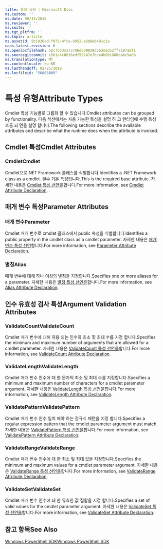 ```yaml
---
title: 특성 유형 | Microsoft Docs
ms.custom: ''
ms.date: 09/13/2016
ms.reviewer: ''
ms.suite: ''
ms.tgt_pltfrm: ''
ms.topic: article
ms.assetid: 9b1026ad-f072-4fca-8052-a2d8eb491c2a
caps.latest.revision: 6
ms.openlocfilehash: 52c75b3ca73706da39029d5b3ead52ff7197a5f1
ms.sourcegitcommit: c581c4c8036edf55147e7bce4b00c860da6c5a8b
ms.translationtype: MT
ms.contentlocale: ko-KR
ms.lasthandoff: 02/25/2019
ms.locfileid: "56863809"
---
```

# <a name="attribute-types"></a><span data-ttu-id="f4acf-102">특성 유형</span><span class="sxs-lookup"><span data-stu-id="f4acf-102">Attribute Types</span></span>

<span data-ttu-id="f4acf-103">Cmdlet 특성 기능별로 그룹화 할 수 있습니다.</span><span class="sxs-lookup"><span data-stu-id="f4acf-103">Cmdlet attributes can be grouped by functionality.</span></span>
<span data-ttu-id="f4acf-104">다음 섹션에서는 사용 가능한 특성을 설명 하 고 런타임에 수행 특성 호출 되 면을 설명 합니다.</span><span class="sxs-lookup"><span data-stu-id="f4acf-104">The following sections describe the available attributes and describe what the runtime does when the attribute is invoked.</span></span>

## <a name="cmdlet-attributes"></a><span data-ttu-id="f4acf-105">Cmdlet 특성</span><span class="sxs-lookup"><span data-stu-id="f4acf-105">Cmdlet Attributes</span></span>

### <a name="cmdlet"></a><span data-ttu-id="f4acf-106">Cmdlet</span><span class="sxs-lookup"><span data-stu-id="f4acf-106">Cmdlet</span></span>

<span data-ttu-id="f4acf-107">Cmdlet으로.NET Framework 클래스를 식별합니다.</span><span class="sxs-lookup"><span data-stu-id="f4acf-107">Identifies a .NET Framework class as a cmdlet.</span></span>
<span data-ttu-id="f4acf-108">필수 기본 특성입니다.</span><span class="sxs-lookup"><span data-stu-id="f4acf-108">This is the required base attribute.</span></span>
<span data-ttu-id="f4acf-109">자세한 내용은 [Cmdlet 특성 선언을](./cmdlet-attribute-declaration.md)합니다.</span><span class="sxs-lookup"><span data-stu-id="f4acf-109">For more information, see [Cmdlet Attribute Declaration](./cmdlet-attribute-declaration.md).</span></span>

## <a name="parameter-attributes"></a><span data-ttu-id="f4acf-110">매개 변수 특성</span><span class="sxs-lookup"><span data-stu-id="f4acf-110">Parameter Attributes</span></span>

### <a name="parameter"></a><span data-ttu-id="f4acf-111">매개 변수</span><span class="sxs-lookup"><span data-stu-id="f4acf-111">Parameter</span></span>

<span data-ttu-id="f4acf-112">Cmdlet 매개 변수로 cmdlet 클래스에서 public 속성을 식별합니다.</span><span class="sxs-lookup"><span data-stu-id="f4acf-112">Identifies a public property in the cmdlet class as a cmdlet parameter.</span></span>
<span data-ttu-id="f4acf-113">자세한 내용은 [매개 변수 특성 선언](./parameter-attribute-declaration.md)합니다.</span><span class="sxs-lookup"><span data-stu-id="f4acf-113">For more information, see [Parameter Attribute Declaration](./parameter-attribute-declaration.md).</span></span>

### <a name="alias"></a><span data-ttu-id="f4acf-114">별칭</span><span class="sxs-lookup"><span data-stu-id="f4acf-114">Alias</span></span>

<span data-ttu-id="f4acf-115">매개 변수에 대해 하나 이상의 별칭을 지정합니다.</span><span class="sxs-lookup"><span data-stu-id="f4acf-115">Specifies one or more aliases for a parameter.</span></span>
<span data-ttu-id="f4acf-116">자세한 내용은 [별칭 특성 선언은](./alias-attribute-declaration.md)합니다.</span><span class="sxs-lookup"><span data-stu-id="f4acf-116">For more information, see [Alias Attribute Declaration](./alias-attribute-declaration.md).</span></span>

## <a name="argument-validation-attributes"></a><span data-ttu-id="f4acf-117">인수 유효성 검사 특성</span><span class="sxs-lookup"><span data-stu-id="f4acf-117">Argument Validation Attributes</span></span>

### <a name="validatecount"></a><span data-ttu-id="f4acf-118">ValidateCount</span><span class="sxs-lookup"><span data-stu-id="f4acf-118">ValidateCount</span></span>

<span data-ttu-id="f4acf-119">Cmdlet 매개 변수에 대해 허용 되는 인수의 최소 및 최대 수를 지정 합니다.</span><span class="sxs-lookup"><span data-stu-id="f4acf-119">Specifies the minimum and maximum number of arguments that are allowed for a cmdlet parameter.</span></span>
<span data-ttu-id="f4acf-120">자세한 내용은 [ValidateCount 특성 선언을](./validatecount-attribute-declaration.md)합니다.</span><span class="sxs-lookup"><span data-stu-id="f4acf-120">For more information, see [ValidateCount Attribute Declaration](./validatecount-attribute-declaration.md).</span></span>

### <a name="validatelength"></a><span data-ttu-id="f4acf-121">ValidateLength</span><span class="sxs-lookup"><span data-stu-id="f4acf-121">ValidateLength</span></span>

<span data-ttu-id="f4acf-122">Cmdlet 매개 변수 인수에 대 한 문자의 최소 및 최대 수를 지정합니다.</span><span class="sxs-lookup"><span data-stu-id="f4acf-122">Specifies a minimum and maximum number of characters for a cmdlet parameter argument.</span></span>
<span data-ttu-id="f4acf-123">자세한 내용은 [ValidateLength 특성 선언을](./validatelength-attribute-declaration.md)합니다.</span><span class="sxs-lookup"><span data-stu-id="f4acf-123">For more information, see [ValidateLength Attribute Declaration](./validatelength-attribute-declaration.md).</span></span>

### <a name="validatepattern"></a><span data-ttu-id="f4acf-124">ValidatePattern</span><span class="sxs-lookup"><span data-stu-id="f4acf-124">ValidatePattern</span></span>

<span data-ttu-id="f4acf-125">Cmdlet 매개 변수 인수 일치 해야 하는 정규식 패턴을 지정 합니다.</span><span class="sxs-lookup"><span data-stu-id="f4acf-125">Specifies a regular expression pattern that the cmdlet parameter argument must match.</span></span>
<span data-ttu-id="f4acf-126">자세한 내용은 [ValidatePattern 특성 선언을](./validatepattern-attribute-declaration.md)합니다.</span><span class="sxs-lookup"><span data-stu-id="f4acf-126">For more information, see [ValidatePattern Attribute Declaration](./validatepattern-attribute-declaration.md).</span></span>

### <a name="validaterange"></a><span data-ttu-id="f4acf-127">ValidateRange</span><span class="sxs-lookup"><span data-stu-id="f4acf-127">ValidateRange</span></span>

<span data-ttu-id="f4acf-128">Cmdlet 매개 변수 인수에 대 한 최소 및 최대 값을 지정합니다.</span><span class="sxs-lookup"><span data-stu-id="f4acf-128">Specifies the minimum and maximum values for a cmdlet parameter argument.</span></span>
<span data-ttu-id="f4acf-129">자세한 내용은 [ValidateRange 특성 선언을](./validaterange-attribute-declaration.md)합니다.</span><span class="sxs-lookup"><span data-stu-id="f4acf-129">For more information, see [ValidateRange Attribute Declaration](./validaterange-attribute-declaration.md).</span></span>

### <a name="validateset"></a><span data-ttu-id="f4acf-130">ValidateSet</span><span class="sxs-lookup"><span data-stu-id="f4acf-130">ValidateSet</span></span>

<span data-ttu-id="f4acf-131">Cmdlet 매개 변수 인수에 대 한 유효한 값 집합을 지정 합니다.</span><span class="sxs-lookup"><span data-stu-id="f4acf-131">Specifies a set of valid values for the cmdlet parameter argument.</span></span>
<span data-ttu-id="f4acf-132">자세한 내용은 [ValidateSet 특성 선언을](./validateset-attribute-declaration.md)합니다.</span><span class="sxs-lookup"><span data-stu-id="f4acf-132">For more information, see [ValidateSet Attribute Declaration](./validateset-attribute-declaration.md).</span></span>

## <a name="see-also"></a><span data-ttu-id="f4acf-133">참고 항목</span><span class="sxs-lookup"><span data-stu-id="f4acf-133">See Also</span></span>

[<span data-ttu-id="f4acf-134">Windows PowerShell SDK</span><span class="sxs-lookup"><span data-stu-id="f4acf-134">Windows PowerShell SDK</span></span>](../windows-powershell-reference.md)
